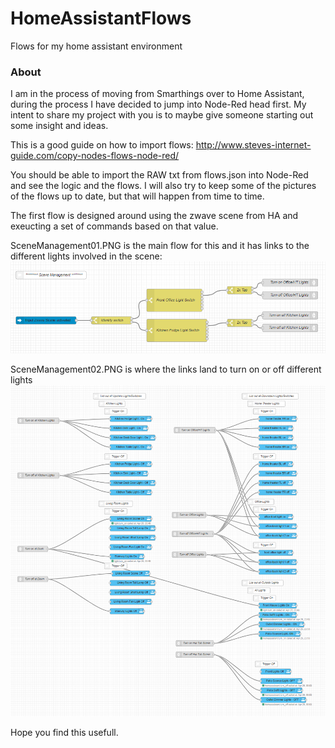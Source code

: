 HomeAssistantFlows
==================

Flows for my home assistant environment

### About

I am in the process of moving from Smarthings over to Home Assistant, during the process I have decided to jump into Node-Red head first.   My intent to share my project with you is to maybe give someone starting out some insight and ideas.   

This is a good guide on how to import flows:  http://www.steves-internet-guide.com/copy-nodes-flows-node-red/

You should be able to import the RAW txt from flows.json into Node-Red and see the logic and the flows.     I will also try to keep some of the pictures of the flows up to date, but that will happen from time to time.

The first flow is designed around using the zwave scene from HA and exeucting a set of commands based on that value.

SceneManagement01.PNG is the main flow for this and it has links to the different lights involved in the scene:
![Image description](https://github.com/crzykidd/nodered-homeassistant/raw/nodered-homeassistant/SceneManagement01.PNG)

SceneManagement02.PNG is where the links land to turn on or off different lights
![Image description](https://github.com/crzykidd/nodered-homeassistant/raw/nodered-homeassistant/SceneManagement02.PNG)


Hope you find this usefull.
 